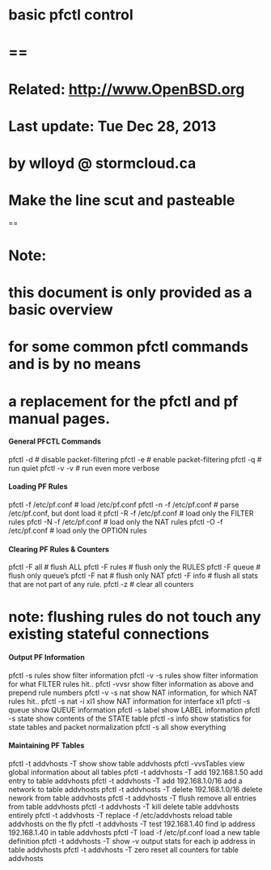 # basic pfctl control
# ==
# Related: http://www.OpenBSD.org
# Last update: Tue Dec 28, 2013
# by wlloyd @ stormcloud.ca 
# Make the line scut and pasteable
==
# Note:
# this document is only provided as a basic overview
# for some common pfctl commands and is by no means
# a replacement for the pfctl and pf manual pages.

#### General PFCTL Commands ####
pfctl -d # disable packet-filtering
pfctl -e # enable packet-filtering
pfctl -q # run quiet
pfctl -v -v # run even more verbose

#### Loading PF Rules ####
pfctl -f /etc/pf.conf # load /etc/pf.conf
pfctl -n -f /etc/pf.conf # parse /etc/pf.conf, but dont load it
pfctl -R -f /etc/pf.conf # load only the FILTER rules
pfctl -N -f /etc/pf.conf # load only the NAT rules
pfctl -O -f /etc/pf.conf # load only the OPTION rules

#### Clearing PF Rules & Counters ####
pfctl -F all # flush ALL
pfctl -F rules # flush only the RULES
pfctl -F queue # flush only queue’s
pfctl -F nat # flush only NAT
pfctl -F info # flush all stats that are not part of any rule.
pfctl -z # clear all counters
# note: flushing rules do not touch any existing stateful connections

#### Output PF Information ####
pfctl -s rules show filter information
pfctl -v -s rules show filter information for what FILTER rules hit..
pfctl -vvsr show filter information as above and prepend rule numbers
pfctl -v -s nat show NAT information, for which NAT rules hit..
pfctl -s nat -i xl1 show NAT information for interface xl1
pfctl -s queue show QUEUE information
pfctl -s label show LABEL information
pfctl -s state show contents of the STATE table
pfctl -s info show statistics for state tables and packet normalization
pfctl -s all show everything

#### Maintaining PF Tables ####
pfctl -t addvhosts -T show show table addvhosts
pfctl -vvsTables view global information about all tables
pfctl -t addvhosts -T add 192.168.1.50 add entry to table addvhosts
pfctl -t addvhosts -T add 192.168.1.0/16 add a network to table addvhosts
pfctl -t addvhosts -T delete 192.168.1.0/16 delete nework from table addvhosts
pfctl -t addvhosts -T flush remove all entries from table addvhosts
pfctl -t addvhosts -T kill delete table addvhosts entirely
pfctl -t addvhosts -T replace -f /etc/addvhosts reload table addvhosts on the fly
pfctl -t addvhosts -T test 192.168.1.40 find ip address 192.168.1.40 in table addvhosts
pfctl -T load -f /etc/pf.conf load a new table definition
pfctl -t addvhosts -T show -v output stats for each ip address in table addvhosts
pfctl -t addvhosts -T zero reset all counters for table addvhosts
